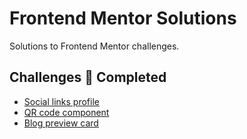 # Frontend Mentor Solutions

Solutions to Frontend Mentor challenges.

## Challenges 🧩 Completed

- [Social links profile](https://github.com/gopaladhikari/frontend-mentors/tree/main/social-links-profile-main)
- [QR code component](https://github.com/gopaladhikari/frontend-mentors/tree/main/qr-code-component-main)
- [Blog preview card](https://www.frontendmentor.io/challenges/blog-preview-card-ckPaj01IcS)
